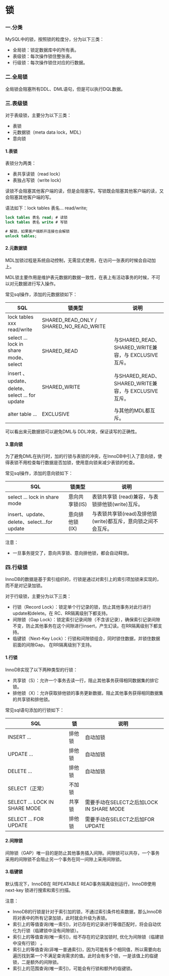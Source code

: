 # 锁

### 一.分类

MySQL中的锁，按照锁的粒度分，分为以下三类：&#x20;

* 全局锁：锁定数据库中的所有表。&#x20;
* 表级锁：每次操作锁住整张表。&#x20;
* 行级锁：每次操作锁住对应的行数据。

### 二.全局锁

全局锁会阻塞所有DDL、DML语句，但是可以执行DQL数据。

### 三.表级锁

对于表级锁，主要分为以下三类：

* 表锁
* 元数据锁（meta data lock，MDL）
* 意向锁

#### 1.表锁

表锁分为两类：&#x20;

* 表共享读锁（read lock）
* 表独占写锁（write lock）

读锁不会阻塞其他客户端的读，但是会阻塞写。写锁既会阻塞其他客户端的读，又会阻塞其他客户端的写。

语法如下：lock tables 表名... read/write;

```sql
lock tables 表名 read; # 读锁
lock tables 表名 write # 写锁

# 解锁，如果客户端断开连接也会解锁
unlock tables;
```

#### 2.元数据锁

MDL加锁过程是系统自动控制，无需显式使用，在访问一张表的时候会自动加上。

MDL锁主要作用是维护表元数据的数据一致性，在表上有活动事务的时候，不可以对元数据进行写入操作。

常见sql操作，添加的元数据锁如下：

| SQL                                          | 锁类型                                          | 说明                                            |
| -------------------------------------------- | -------------------------------------------- | --------------------------------------------- |
| lock tables xxx read/write                   | SHARED\_READ\_ONLY / SHARED\_NO\_READ\_WRITE |                                               |
| select ... lock in share mode、select         | SHARED\_READ                                 | 与SHARED\_READ、 SHARED\_WRITE兼容，与 EXCLUSIVE互斥。 |
| insert 、update、 delete、select ... for update | SHARED\_WRITE                                | 与SHARED\_READ、 SHARED\_WRITE兼容，与 EXCLUSIVE互斥。 |
| alter table ...                              | EXCLUSIVE                                    | 与其他的MDL都互斥。                                   |

可以看出来元数据锁可以避免DML与 DDL冲突，保证读写的正确性。

#### 3.意向锁

为了避免DML在执行时，加的行锁与表锁的冲突，在InnoDB中引入了意向锁，使得表锁不用检查每行数据是否加锁，使用意向锁来减少表锁的检查。

常见sql操作，添加的意向锁如下：

| SQL                                      | 锁类型       | 说明                                    |
| ---------------------------------------- | --------- | ------------------------------------- |
| select ... lock in share mode            | 意向共享锁(IS) | 表锁共享锁 (read)兼容，与表锁排他锁(write)互斥。       |
| insert、update、delete、select...for update | 意向排他锁(IX) | 与表锁共享锁(read)及排他锁(write)都互斥，意向锁之间不会互斥。 |

注意：

* 一旦事务提交了，意向共享锁、意向排他锁，都会自动释放。

### 四.行级锁

InnoDB的数据是基于索引组织的，行锁是通过对索引上的索引项加锁来实现的，而不是对记录加锁。

对于行级锁，主要分为以下三类：

* 行锁（Record Lock）：锁定单个行记录的锁，防止其他事务对此行进行update和delete。在 RC、RR隔离级别下都支持。
* 间隙锁（Gap Lock）：锁定索引记录间隙（不含该记录），确保索引记录间隙不变，防止其他事务在这个间隙进行insert，产生幻读。在RR隔离级别下都支持。
* 临键锁（Next-Key Lock）：行锁和间隙锁组合，同时锁住数据，并锁住数据前面的间隙Gap。 在RR隔离级别下支持。

#### 1.行锁

InnoDB实现了以下两种类型的行锁：&#x20;

* 共享锁（S）：允许一个事务去读一行，阻止其他事务获得相同数据集的排它锁。&#x20;
* 排他锁（X）：允许获取排他锁的事务更新数据，阻止其他事务获得相同数据集的共享锁和排他锁。

常见sql语句添加的行锁如下：

| SQL                           | 锁   | 说明                               |
| ----------------------------- | --- | -------------------------------- |
| INSERT ...                    | 排他锁 | 自动加锁                             |
| UPDATE ...                    | 排他锁 | 自动加锁                             |
| DELETE ...                    | 排他锁 | 自动加锁                             |
| SELECT（正常）                    | 不加锁 |                                  |
| SELECT ... LOCK IN SHARE MODE | 共享锁 | 需要手动在SELECT之后加LOCK IN SHARE MODE |
| SELECT ... FOR UPDATE         | 排他锁 | 需要手动在SELECT之后加FOR UPDATE         |

#### 2.间隙锁

间隙锁（GAP）唯一目的是防止其他事务插入间隙。间隙锁可以共存，一个事务采用的间隙锁不会阻止另一个事务在同一间隙上采用间隙锁。

#### 3.临键锁

默认情况下，InnoDB在 REPEATABLE READ事务隔离级别运行，InnoDB使用 next-key 锁进行搜索和索引扫描。

注意：

* InnoDB的行锁是针对于索引加的锁，不通过索引条件检索数据，那么InnoDB将对表中的所有记录加锁，此时就会升级为表锁。
* 索引上的等值查询(唯一索引)，对已存在的记录进行等值匹配时，将会自动优化为行锁（临建锁中没有间隙锁）。
* 索引上的等值查询(唯一索引)，给不存在的记录加锁时, 优化为间隙锁（临建锁中没有行锁） 。
* 索引上的等值查询(非唯一普通索引)，因为可能有多个相同值，所以需要向右遍历找到第一个不满足查询需求的值。此时会有多个锁，一是该值上的临键锁，二是额外的间隙锁。
* 索引上的范围查询(唯一索引)，可能会有行锁和额外的临键锁。
